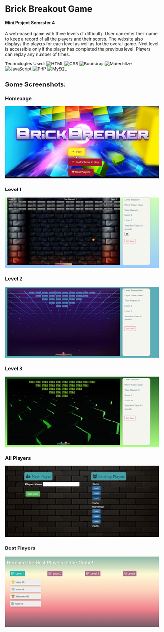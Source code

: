 # Brick Breakout Game
#### Mini Project Semester 4

A web-based game with three levels of difficulty. User can enter their name to keep a 
record of all the players and their scores. The website also displays the players for each 
level as well as for the overall game. Next level is accessible only if the player has 
completed the previous level. Players can replay any number of times.

Technologies Used: 
![HTML](https://img.shields.io/badge/HTML-239120?style=for-the-badge&logo=html5&logoColor=white)
![CSS](https://img.shields.io/badge/CSS-239120?&style=for-the-badge&logo=css3&logoColor=white)
![Bootstrap](https://img.shields.io/badge/Bootstrap-563D7C?style=for-the-badge&logo=bootstrap&logoColor=white)
![Materialize](https://img.shields.io/badge/-materialize--css-ff69b4?style=for-the-badge&logo=materialize--css&logoColor=white)
![JavaScript](https://img.shields.io/badge/JavaScript-F7DF1E?style=for-the-badge&logo=javascript&logoColor=black)
![PHP](https://img.shields.io/badge/PHP-777BB4?style=for-the-badge&logo=php&logoColor=white)
![MySQL](https://img.shields.io/badge/MySQL-00000F?style=for-the-badge&logo=mysql&logoColor=white)

## Some Screenshots:
### Homepage
![](Screenshots/Homepage.png)
### Level 1
![](Screenshots/Level1.png)
### Level 2
![](Screenshots/Level2.png)
### Level 3
![](Screenshots/Level3.png)
### All Players
![](Screenshots/Players.png)
### Best Players
![](Screenshots/BestPlayers.png)

